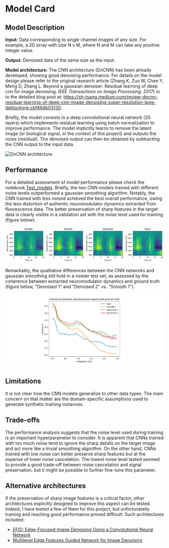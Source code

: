# Model Card
## Model Description

**Input:** Data corresponding to single channel images of any size. For example, a 2D array with size N x M, where N and M can take any positive integer value.

**Output:** Denoised data of the same size as the input.

**Model architecture:** The CNN architecture (DnCNN) has been already developed, showing good denoising performance. For details on the model design please refer to the original research article (Zhang K, Zuo W, Chen Y, Meng D, Zhang L. Beyond a gaussian denoiser: Residual learning of deep cnn for image denoising. *IEEE Transactions on Image Processing. 2017*) or to the detailed blog post at: https://sh-tsang.medium.com/review-dncnn-residual-learning-of-deep-cnn-image-denoising-super-resolution-jpeg-deblocking-cbf464b03130.

Briefly, the model consists in a deep convolutional neural network (20 layers) which implements residual learning using batch normalization to improve performance. The model implicitly learns to remove the latent image (or biological signal, in the context of this project) and outputs the noise (residual). The denoised output can then be obtained by subtracting the CNN output to the input data.

![DnCNN architecture](https://miro.medium.com/v2/resize:fit:2000/format:webp/1*Z0Qc0-ixlMKKs8EnPN3Z-Q.png)

## Performance
For a detailed assessment of model performance please check the notebook [Test_models](notebooks/Test_models.ipynb). Briefly, the two CNN models trained with different noise levels outperformed a gaussian smoothing algorithm. Notably, the CNN trained with less noised achieved the best overall performance, owing the less distortion of authentic neuromodulator dynamics extracted from fluorescence data. The better preservation of sharp features in the target data is clearly visible in a validation set with the noise level used for training (figure below).

![Validation instance](Validation_instance.png)

Remarkably, the qualitative differences between the CNN networks and gaussian smoothing still hold in a noisier test set, as assessed by the coherence between extracted neuromodulator dynamics and ground truth (figure below, "Denoised 1" and "Denoised 2" vs. "Smooth 1").

![Coherence small](Coherence3.png)

## Limitations
It is not clear how the CNN models generalize to other data types. The main concern on that matter are the domain-specific assumptions used to generate synthetic training instances.

## Trade-offs
The performance analysis suggests that the noise level used during training is an important hyperparameter to consider. It is apparent that CNNs trained with too much noise tend to ignore the sharp details on the target image and act more like a trivial smoothing algorithm. On the other hand, CNNs trained with low noise can better preserve sharp features but at the expense of lower noise cancelation. The lowest noise level tested seemed to provide a good trade-off between noise cancelation and signal preservation, but it might be possible to further fine-tune this parameter.

## Alternative architectures
If the preservation of sharp image features is a critical factor, other architectures explicitly designed to improve this aspect can be tested. Indeed, I have tested a few of them for this project, but unfortunatelly training and reaching good performance proved difficult. Such architectures included:
- [EFID: Edge-Focused Image Denoising Using a Convolutional Neural Network](https://ieeexplore.ieee.org/document/10025731)
- [Multilevel Edge Features Guided Network for Image Denoising](https://ieeexplore.ieee.org/document/9178433)
